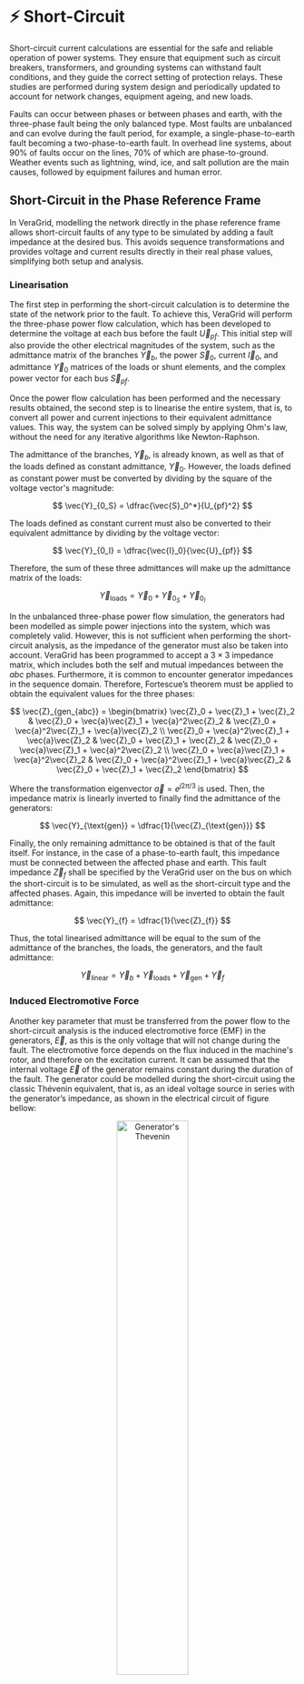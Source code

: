 # ⚡ Short-Circuit

Short-circuit current calculations are essential for the safe and reliable operation of power systems. They ensure that
equipment such as circuit breakers, transformers, and grounding systems can withstand fault conditions, and they guide
the correct setting of protection relays. These studies are performed during system design and periodically updated
to account for network changes, equipment ageing, and new loads.

Faults can occur between phases or between phases and earth, with the three-phase fault being the only balanced type.
Most faults are unbalanced and can evolve during the fault period, for example, a single-phase-to-earth fault becoming
a two-phase-to-earth fault. In overhead line systems, about 90% of faults occur on the lines, 70% of which are
phase-to-ground. Weather events such as lightning, wind, ice, and salt pollution are the main causes, followed by
equipment failures and human error.

## Short-Circuit in the Phase Reference Frame

In VeraGrid, modelling the network directly in the phase reference frame allows short-circuit faults of any type to be
simulated by adding a fault impedance at the desired bus. This avoids sequence transformations and provides voltage and
current results directly in their real phase values, simplifying both setup and analysis.

### Linearisation

The first step in performing the short-circuit calculation is to determine the state of the network prior to the fault.
To achieve this, VeraGrid will perform the three-phase power flow calculation, which has been developed to determine
the voltage at each bus before the fault $\vec{U}_{pf}$. This initial step will also provide the other electrical
magnitudes of the system, such as the admittance matrix of the branches $\vec{Y}_b$, the power $\vec{S}_0$,
current $\vec{I}_0$, and admittance $\vec{Y}_0$ matrices of the loads or shunt elements, and the complex power vector
for each bus $\vec{S}_{pf}$.

Once the power flow calculation has been performed and the necessary results obtained, the second step is to linearise
the entire system, that is, to convert all power and current injections to their equivalent admittance values.
This way, the system can be solved simply by applying Ohm's law, without the need for any iterative algorithms like
Newton-Raphson.

The admittance of the branches, $\vec{Y}_b$, is already known, as well as that of the loads defined as constant
admittance, $\vec{Y}_0$. However, the loads defined as constant power must be converted by dividing by the square of
the voltage vector's magnitude:

$$
\vec{Y}_{0_S} = \dfrac{\vec{S}_0^*}{U_{pf}^2}
$$

The loads defined as constant current must also be converted to their equivalent admittance by dividing by the voltage
vector:

$$
\vec{Y}_{0_I} = \dfrac{\vec{I}_0}{\vec{U}_{pf}}
$$

Therefore, the sum of these three admittances will make up the admittance matrix of the loads:

$$
\vec{Y}_{\text{loads}} = \vec{Y}_0 + \vec{Y}_{0_S} + \vec{Y}_{0_I}
$$

In the unbalanced three-phase power flow simulation, the generators had been modelled as simple power injections into
the system, which was completely valid. However, this is not sufficient when performing the short-circuit analysis, as
the impedance of the generator must also be taken into account. VeraGrid has been programmed to accept a $3 \times 3$
impedance matrix, which includes both the self and mutual impedances between the $abc$ phases. Furthermore, it is
common to encounter generator impedances in the sequence domain. Therefore, Fortescue’s theorem must be applied to
obtain the equivalent values for the three phases:

$$
\vec{Z}_{gen_{abc}} =
\begin{bmatrix}
\vec{Z}_0 + \vec{Z}_1 + \vec{Z}_2 & \vec{Z}_0 + \vec{a}\vec{Z}_1 + \vec{a}^2\vec{Z}_2 & \vec{Z}_0 + \vec{a}^2\vec{Z}_1 + \vec{a}\vec{Z}_2 \\
\vec{Z}_0 + \vec{a}^2\vec{Z}_1 + \vec{a}\vec{Z}_2 & \vec{Z}_0 + \vec{Z}_1 + \vec{Z}_2 & \vec{Z}_0 + \vec{a}\vec{Z}_1 + \vec{a}^2\vec{Z}_2 \\
\vec{Z}_0 + \vec{a}\vec{Z}_1 + \vec{a}^2\vec{Z}_2 & \vec{Z}_0 + \vec{a}^2\vec{Z}_1 + \vec{a}\vec{Z}_2 & \vec{Z}_0 + \vec{Z}_1 + \vec{Z}_2
\end{bmatrix}
$$

Where the transformation eigenvector $\vec{a} = e^{j2\pi/3}$ is used. Then, the impedance matrix is linearly inverted 
to finally find the admittance of the generators:

$$
\vec{Y}_{\text{gen}} = \dfrac{1}{\vec{Z}_{\text{gen}}}
$$

Finally, the only remaining admittance to be obtained is that of the fault itself. For instance, in the case of a
phase-to-earth fault, this impedance must be connected between the affected phase and earth. This fault impedance
$\vec{Z}_{f}$ shall be specified by the VeraGrid user on the bus on which the short-circuit is to be simulated, as well
as the short-circuit type and the affected phases. Again, this impedance will be inverted to obtain the fault admittance:

$$
\vec{Y}_{f} = \dfrac{1}{\vec{Z}_{f}}
$$

Thus, the total linearised admittance will be equal to the sum of the admittance of the branches, the loads, the
generators, and the fault admittance:

$$
\vec{Y}_{\text{linear}} = \vec{Y}_b + \vec{Y}_{\text{loads}} + \vec{Y}_{\text{gen}} + \vec{Y}_{f}
$$

### Induced Electromotive Force

Another key parameter that must be transferred from the power flow to the short-circuit analysis is the induced
electromotive force (EMF) in the generators, $\vec{E}$, as this is the only voltage that will not change during the
fault. The electromotive force depends on the flux induced in the machine's rotor, and therefore on the excitation
current. It can be assumed that the internal voltage $\vec{E}$ of the generator remains constant during the duration
of the fault. The generator could be modelled during the short-circuit using the classic Thévenin equivalent, that is,
as an ideal voltage source in series with the generator’s impedance, as shown in the electrical circuit of figure bellow:

<div style="text-align: center;">
    <img src="https://github.com/SanPen/VeraGrid/blob/master/doc/md_source/figures/3ph_thevenin.png?raw=true"
    alt="Generator's Thevenin"
    title="Generator's Thevenin"
    width="50%"/>
</div>

This circuit allows us to obtain the value of the induced electromotive force, given the voltage $\vec{U}_{pf}$ and
power $\vec{S}_{pf}$ before the fault at the generator’s output bus:

$$
\vec{E} = \vec{U}_{pf} + \vec{Z}_{\text{gen}} \cdot \vec{I}_{pf} = \vec{U}_{pf} + \dfrac{\vec{S}_{pf}^*}{\vec{Y}_{\text{gen}} \cdot \vec{U}_{pf}^*}
$$

### Norton Current and Short-Circuit Voltage

However, this would require to add a fictitious bus into the original system between the generator’s impedance and the
ideal voltage source. This presents a significant challenge because both the values of the power flow voltage vector
$\vec{U}_{pf}$ and the already linearised admittance matrix $\vec{Y}_{\text{linear}}$ are referenced by bus, and all
these connections would be more difficult to handle. Therefore, the generator is modelled using its Norton equivalent,
that is, an ideal current source in parallel with the generator’s impedance, as shown in the following schematic:

<div style="text-align: center;">
    <img src="https://github.com/SanPen/VeraGrid/blob/master/doc/md_source/figures/3ph_norton.png?raw=true"
    alt="Generator's Norton"
    title="Generator's Norton"
    width="40%"/>
</div>

The Norton current source will take the value of the internal voltage multiplied by its admittance:

$$
\vec{I}_{N} = \vec{Y}_{\text{gen}} \cdot \ \vec{E}
$$

This Norton current vector will be of size $n$ buses, but only the nodes with a connected generator will have these
founded values, while the rest will simply have a value of zero. Finally, this current vector $\vec{I}_{N}$ will be
multiplied by the inverse of the linearised admittance matrix $\vec{Y}_{\text{linear}}$ of size $n \times n$,
resulting in the short-circuit voltage vector for the different buses:

$$
\vec{U}_{sc} = \vec{Y}_{\text{linear}}^{-1} \cdot \vec{I}_{N}
$$

### Single Line-to-Ground Fault (SLG)

A single line-to-ground fault (SLG) occurs when one phase conductor accidentally makes contact with the ground.
It is illustrated in the figure bellow for phase a, and the corresponding fault admittance matrix is given by:

$$
\vec{Y}_{f} =
\begin{bmatrix}
    \vec{Y}_{f}^a & 0 & 0 \\
    0 & 0 & 0 \\
    0 & 0 & 0 \\
\end{bmatrix}
$$

<div style="text-align: center;">
    <img src="https://github.com/SanPen/VeraGrid/blob/master/doc/md_source/figures/3ph_SLG.png?raw=true"
    alt="Single Line-to-Ground Fault (SLG)"
    title="Single Line-to-Ground Fault (SLG)"
    width="30%"/>
</div>

```python
import VeraGridEngine.api as gce
from VeraGridEngine.enumerations import FaultType, MethodShortCircuit, PhasesShortCircuit

sc_options = gce.ShortCircuitOptions(bus_index=4,
                                     fault_type=FaultType.LG,
                                     method=MethodShortCircuit.phases,
                                     phases=PhasesShortCircuit.a)
```

### Line-to-Line Fault (LL)

A line-to-line fault (LL) occurs when two phase conductors come into contact with each other.
The following figure shows the fault between phases c and a, and the corresponding fault admittance matrix is given by:

$$
\vec{Y}_{f} =
\begin{bmatrix}
    \vec{Y}_{f}^{ca} & 0 & -\vec{Y}_{f}^{ca} \\
    0 & 0 & 0 \\
    -\vec{Y}_{f}^{ca} & 0 & \vec{Y}_{f}^{ca} \\
\end{bmatrix}
$$

<div style="text-align: center;">
    <img src="https://github.com/SanPen/VeraGrid/blob/master/doc/md_source/figures/3ph_LL.png?raw=true"
    alt="Line-to-Line Fault (LL)"
    title="Line-to-Line Fault (LL)"
    width="30%"/>
</div>

```python
import VeraGridEngine.api as gce
from VeraGridEngine.enumerations import FaultType, MethodShortCircuit, PhasesShortCircuit

sc_options = gce.ShortCircuitOptions(bus_index=4,
                                     fault_type=FaultType.LL,
                                     method=MethodShortCircuit.phases,
                                     phases=PhasesShortCircuit.ca)
```

### Double Line-to-Ground Fault (DLG)

A double line-to-ground fault (DLG) occurs when two phase conductors simultaneously make contact with the ground.
The following figure illustrates the fault involving phases c and a, and the corresponding fault admittance matrix
is given by:

$$
\vec{Y}_{f} =
\begin{bmatrix}
    \vec{Y}_{f}^a & 0 & 0 \\
    0 & 0 & 0 \\
    0 & 0 & \vec{Y}_{f}^c \\
\end{bmatrix}
$$

<div style="text-align: center;">
    <img src="https://github.com/SanPen/VeraGrid/blob/master/doc/md_source/figures/3ph_DLG.png?raw=true"
    alt="Double Line-to-Ground Fault (DLG)"
    title="Double Line-to-Ground Fault (DLG)"
    width="40%"/>
</div>

```python
import VeraGridEngine.api as gce
from VeraGridEngine.enumerations import FaultType, MethodShortCircuit, PhasesShortCircuit

sc_options = gce.ShortCircuitOptions(bus_index=4,
                                     fault_type=FaultType.LLG,
                                     method=MethodShortCircuit.phases,
                                     phases=PhasesShortCircuit.ca)
```

### Three-Phase Fault (LLL)

A three-phase (LLL) fault occurs when all three phase conductors come into contact with each other.
The following figure shows the fault between phases a, b, and c, and the corresponding fault admittance matrix is given by:

$$
\vec{Y}_{f} =
\begin{bmatrix}
    \vec{Y}_{f}^{ab} + \vec{Y}_{f}^{ca} & -\vec{Y}_{f}^{ab} & -\vec{Y}_{f}^{ca} \\
    -\vec{Y}_{f}^{ab} & \vec{Y}_{f}^{ab} + \vec{Y}_{f}^{bc} & -\vec{Y}_{f}^{bc} \\
    -\vec{Y}_{f}^{ca} & -\vec{Y}_{f}^{bc} & \vec{Y}_{f}^{bc} + \vec{Y}_{f}^{ca} \\
\end{bmatrix}
$$



<div style="text-align: center;">
    <img src="https://github.com/SanPen/VeraGrid/blob/master/doc/md_source/figures/3ph_LLL.png?raw=true"
    alt="Three-Phase Fault (LLL)"
    title="Three-Phase Fault (LLL)"
    width="40%"/>
</div>

```python
import VeraGridEngine.api as gce
from VeraGridEngine.enumerations import FaultType, MethodShortCircuit, PhasesShortCircuit

sc_options = gce.ShortCircuitOptions(bus_index=4,
                                     fault_type=FaultType.LLL,
                                     method=MethodShortCircuit.phases,
                                     phases=PhasesShortCircuit.abc)
```

### Three-Phase-to-Ground Fault (LLLG)

A three-phase-to-ground (LLLG) fault occurs when all three-phase conductors come into simultaneous contact with the
ground. The following figure illustrates the fault involving phases a, b, and c, and the corresponding fault admittance
matrix is given by:

$$
\vec{Y}_{f} =
\begin{bmatrix}
    \vec{Y}_{f}^a & 0 & 0 \\
    0 & \vec{Y}_{f}^b & 0 \\
    0 & 0 & \vec{Y}_{f}^c \\
\end{bmatrix}
$$

<div style="text-align: center;">
    <img src="https://github.com/SanPen/VeraGrid/blob/master/doc/md_source/figures/3ph_LLLG.png?raw=true"
    alt="Three-Phase-to-Ground Fault (LLLG)"
    title="Three-Phase-to-Ground Fault (LLLG)"
    width="40%"/>
</div>

```python
import VeraGridEngine.api as gce
from VeraGridEngine.enumerations import FaultType, MethodShortCircuit, PhasesShortCircuit

sc_options = gce.ShortCircuitOptions(bus_index=4,
                                     fault_type=FaultType.ph3,
                                     method=MethodShortCircuit.phases,
                                     phases=PhasesShortCircuit.abc)
```

### Benchmark - SLG Fault in the IEEE 13 Node Test Feeder

The short-circuit calculation method can be tested using the 13-bus test network, which was already constructed for
the power flow. As shown in the schematic of the figure bellow, a fault will be simulated on phase \textit{a} to earth
at bus 634 with two fault impedance values.

<div style="text-align: center;">
    <img src="https://github.com/SanPen/VeraGrid/blob/master/doc/md_source/figures/3ph_SC_IEEE_13.png?raw=true"
    alt="Short-Circuit at the IEEE 13 Node Test Feeder"
    title="Short-Circuit at the IEEE 13 Node Test Feeder"
    width="99%"/>
</div>

A generator has been added to bus 632, providing an equivalent power to the network to which the system was connected.
The sequence impedance values for the generator are $Z_1 = 0.004 + 0.5j$ p.u. for the positive sequence,
$Z_2 = 0.02 + 0.5j$ p.u. for the negative sequence, and $Z_0 = 0.01 + 0.08j$ p.u. for the zero sequence.

```python
import VeraGridEngine.api as gce
from VeraGridEngine import WindingType, ShuntConnectionType
import numpy as np
from VeraGridEngine.enumerations import FaultType, MethodShortCircuit, PhasesShortCircuit

logger = gce.Logger()

grid = gce.MultiCircuit()
grid.fBase = 60

# ----------------------------------------------------------------------------------------------------------------------
# Buses
# ----------------------------------------------------------------------------------------------------------------------
bus_632 = gce.Bus(name='632', Vnom=4.16, xpos=0, ypos=0)
bus_632.is_slack = True
grid.add_bus(obj=bus_632)
gen = gce.Generator(vset=1.0, r1=0.004, x1=0.5, r2=0.02, x2=0.5, r0=0.01, x0=0.08)
grid.add_generator(bus=bus_632, api_obj=gen)

bus_645 = gce.Bus(name='645', Vnom=4.16, xpos=-100 * 5, ypos=0)
grid.add_bus(obj=bus_645)

bus_646 = gce.Bus(name='646', Vnom=4.16, xpos=-200 * 5, ypos=0)
grid.add_bus(obj=bus_646)

bus_633 = gce.Bus(name='633', Vnom=4.16, xpos=100 * 5, ypos=0)
grid.add_bus(obj=bus_633)

# Affected Bus 634 -----------------------------------------------------------------------------------------------------
bus_634 = gce.Bus(name='634', Vnom=0.48, xpos=200 * 5, ypos=0, r_fault=0.1)
grid.add_bus(obj=bus_634)
# ----------------------------------------------------------------------------------------------------------------------

bus_671 = gce.Bus(name='671', Vnom=4.16, xpos=0, ypos=100 * 5)
grid.add_bus(obj=bus_671)

bus_684 = gce.Bus(name='684', Vnom=4.16, xpos=-100 * 5, ypos=100 * 5)
grid.add_bus(obj=bus_684)

bus_611 = gce.Bus(name='611', Vnom=4.16, xpos=-200 * 5, ypos=100 * 5)
grid.add_bus(obj=bus_611)

bus_675 = gce.Bus(name='675', Vnom=4.16, xpos=200 * 5, ypos=100 * 5)
grid.add_bus(obj=bus_675)

bus_680 = gce.Bus(name='680', Vnom=4.16, xpos=0, ypos=200 * 5)
grid.add_bus(obj=bus_680)

bus_652 = gce.Bus(name='652', Vnom=4.16, xpos=-100 * 5, ypos=200 * 5)
grid.add_bus(obj=bus_652)

# ----------------------------------------------------------------------------------------------------------------------
# Impedances [Ohm/km]
# ----------------------------------------------------------------------------------------------------------------------
z_601 = np.array([
    [0.3465 + 1j * 1.0179, 0.1560 + 1j * 0.5017, 0.1580 + 1j * 0.4236],
    [0.1560 + 1j * 0.5017, 0.3375 + 1j * 1.0478, 0.1535 + 1j * 0.3849],
    [0.1580 + 1j * 0.4236, 0.1535 + 1j * 0.3849, 0.3414 + 1j * 1.0348]
], dtype=complex) / 1.60934

z_602 = np.array([
    [0.7526 + 1j * 1.1814, 0.1580 + 1j * 0.4236, 0.1560 + 1j * 0.5017],
    [0.1580 + 1j * 0.4236, 0.7475 + 1j * 1.1983, 0.1535 + 1j * 0.3849],
    [0.1560 + 1j * 0.5017, 0.1535 + 1j * 0.3849, 0.7436 + 1j * 1.2112]
], dtype=complex) / 1.60934

z_603 = np.array([
    [1.3294 + 1j * 1.3471, 0.2066 + 1j * 0.4591],
    [0.2066 + 1j * 0.4591, 1.3238 + 1j * 1.3569]
], dtype=complex) / 1.60934

z_604 = np.array([
    [1.3238 + 1j * 1.3569, 0.2066 + 1j * 0.4591],
    [0.2066 + 1j * 0.4591, 1.3294 + 1j * 1.3471]
], dtype=complex) / 1.60934

z_605 = np.array([
    [1.3292 + 1j * 1.3475]
], dtype=complex) / 1.60934

z_606 = np.array([
    [0.7982 + 1j * 0.4463, 0.3192 + 1j * 0.0328, 0.2849 + 1j * -0.0143],
    [0.3192 + 1j * 0.0328, 0.7891 + 1j * 0.4041, 0.3192 + 1j * 0.0328],
    [0.2849 + 1j * -0.0143, 0.3192 + 1j * 0.0328, 0.7982 + 1j * 0.4463]
], dtype=complex) / 1.60934

z_607 = np.array([
    [1.3425 + 1j * 0.5124]
], dtype=complex) / 1.60934

# ----------------------------------------------------------------------------------------------------------------------
# Admittances [S/km]
# ----------------------------------------------------------------------------------------------------------------------
y_601 = np.array([
    [1j * 6.2998, 1j * -1.9958, 1j * -1.2595],
    [1j * -1.9958, 1j * 5.9597, 1j * -0.7417],
    [1j * -1.2595, 1j * -0.7417, 1j * 5.6386]
], dtype=complex) / 10 ** 6 / 1.60934

y_602 = np.array([
    [1j * 5.6990, 1j * -1.0817, 1j * -1.6905],
    [1j * -1.0817, 1j * 5.1795, 1j * -0.6588],
    [1j * -1.6905, 1j * -0.6588, 1j * 5.4246]
], dtype=complex) / 10 ** 6 / 1.60934

y_603 = np.array([
    [1j * 4.7097, 1j * -0.8999],
    [1j * -0.8999, 1j * 4.6658]
], dtype=complex) / 10 ** 6 / 1.60934

y_604 = np.array([
    [1j * 4.6658, 1j * -0.8999],
    [1j * -0.8999, 1j * 4.7097]
], dtype=complex) / 10 ** 6 / 1.60934

y_605 = np.array([
    [1j * 4.5193]
], dtype=complex) / 10 ** 6 / 1.60934

y_606 = np.array([
    [1j * 96.8897, 1j * 0.0000, 1j * 0.0000],
    [1j * 0.0000, 1j * 96.8897, 1j * 0.0000],
    [1j * 0.0000, 1j * 0.0000, 1j * 96.8897]
], dtype=complex) / 10 ** 6 / 1.60934

y_607 = np.array([
    [1j * 88.9912]
], dtype=complex) / 10 ** 6 / 1.60934

# ----------------------------------------------------------------------------------------------------------------------
# Loads
# ----------------------------------------------------------------------------------------------------------------------
load_634 = gce.Load(P1=0.160,
                    Q1=0.110,
                    P2=0.120,
                    Q2=0.090,
                    P3=0.120,
                    Q3=0.090)
load_634.conn = ShuntConnectionType.GroundedStar
grid.add_load(bus=bus_634, api_obj=load_634)

load_645 = gce.Load(P1=0.0,
                    Q1=0.0,
                    P2=0.170,
                    Q2=0.125,
                    P3=0.0,
                    Q3=0.0)
load_645.conn = ShuntConnectionType.GroundedStar
grid.add_load(bus=bus_645, api_obj=load_645)

load_646 = gce.Load(G1=0.0,
                    B1=0.0,
                    G2=0.230,
                    B2=-0.132,
                    G3=0.0,
                    B3=0.0)
load_646.conn = ShuntConnectionType.Delta
grid.add_load(bus=bus_646, api_obj=load_646)

load_652 = gce.Load(G1=0.128,
                    B1=-0.086,
                    G2=0.0,
                    B2=0.0,
                    G3=0.0,
                    B3=0.0)
load_652.conn = ShuntConnectionType.GroundedStar
grid.add_load(bus=bus_652, api_obj=load_652)

load_671 = gce.Load(P1=0.385,
                    Q1=0.220,
                    P2=0.385,
                    Q2=0.220,
                    P3=0.385,
                    Q3=0.220)
load_671.conn = ShuntConnectionType.Delta
grid.add_load(bus=bus_671, api_obj=load_671)

load_675 = gce.Load(P1=0.485,
                    Q1=0.190,
                    P2=0.068,
                    Q2=0.060,
                    P3=0.290,
                    Q3=0.212)
load_675.conn = ShuntConnectionType.GroundedStar
grid.add_load(bus=bus_675, api_obj=load_675)

load_671_692 = gce.Load(Ir1=0.0,
                        Ii1=0.0,
                        Ir2=0.0,
                        Ii2=0.0,
                        Ir3=0.170,
                        Ii3=0.151)
load_671_692.conn = ShuntConnectionType.Delta
grid.add_load(bus=bus_671, api_obj=load_671_692)

load_611 = gce.Load(Ir1=0.0,
                    Ii1=0.0,
                    Ir2=0.0,
                    Ii2=0.0,
                    Ir3=0.170,
                    Ii3=0.080)
load_611.conn = ShuntConnectionType.GroundedStar
grid.add_load(bus=bus_611, api_obj=load_611)

load_632_distrib = gce.Load(P1=0.017 / 2,
                            Q1=0.010 / 2,
                            P2=0.066 / 2,
                            Q2=0.038 / 2,
                            P3=0.117 / 2,
                            Q3=0.068 / 2)
load_632_distrib.conn = ShuntConnectionType.GroundedStar
grid.add_load(bus=bus_632, api_obj=load_632_distrib)

load_671_distrib = gce.Load(P1=0.017 / 2,
                            Q1=0.010 / 2,
                            P2=0.066 / 2,
                            Q2=0.038 / 2,
                            P3=0.117 / 2,
                            Q3=0.068 / 2)
load_671_distrib.conn = ShuntConnectionType.GroundedStar
grid.add_load(bus=bus_671, api_obj=load_671_distrib)

# ----------------------------------------------------------------------------------------------------------------------
# Capacitors
# ----------------------------------------------------------------------------------------------------------------------
cap_675 = gce.Shunt(B1=0.2,
                    B2=0.2,
                    B3=0.2)
cap_675.conn = ShuntConnectionType.GroundedStar
grid.add_shunt(bus=bus_675, api_obj=cap_675)

cap_611 = gce.Shunt(B1=0.0,
                    B2=0.0,
                    B3=0.1)
cap_611.conn = ShuntConnectionType.GroundedStar
grid.add_shunt(bus=bus_611, api_obj=cap_611)

# ----------------------------------------------------------------------------------------------------------------------
# Line Configurations
# ----------------------------------------------------------------------------------------------------------------------
config_601 = gce.create_known_abc_overhead_template(name='Config. 601',
                                                    z_abc=z_601,
                                                    ysh_abc=y_601,
                                                    phases=np.array([1, 2, 3]),
                                                    Vnom=4.16,
                                                    frequency=60)
grid.add_overhead_line(config_601)

config_602 = gce.create_known_abc_overhead_template(name='Config. 602',
                                                    z_abc=z_602,
                                                    ysh_abc=y_602,
                                                    phases=np.array([1, 2, 3]),
                                                    Vnom=4.16,
                                                    frequency=60)
grid.add_overhead_line(config_602)

config_603 = gce.create_known_abc_overhead_template(name='Config. 603',
                                                    z_abc=z_603,
                                                    ysh_abc=y_603,
                                                    phases=np.array([2, 3]),
                                                    Vnom=4.16,
                                                    frequency=60)
grid.add_overhead_line(config_603)

config_604 = gce.create_known_abc_overhead_template(name='Config. 604',
                                                    z_abc=z_604,
                                                    ysh_abc=y_604,
                                                    phases=np.array([1, 3]),
                                                    Vnom=4.16,
                                                    frequency=60)
grid.add_overhead_line(config_604)

config_605 = gce.create_known_abc_overhead_template(name='Config. 605',
                                                    z_abc=z_605,
                                                    ysh_abc=y_605,
                                                    phases=np.array([3]),
                                                    Vnom=4.16,
                                                    frequency=60)
grid.add_overhead_line(config_605)

config_606 = gce.create_known_abc_overhead_template(name='Config. 606',
                                                    z_abc=z_606,
                                                    ysh_abc=y_606,
                                                    phases=np.array([1, 2, 3]),
                                                    Vnom=4.16,
                                                    frequency=60)
grid.add_overhead_line(config_606)

config_607 = gce.create_known_abc_overhead_template(name='Config. 607',
                                                    z_abc=z_607,
                                                    ysh_abc=y_607,
                                                    phases=np.array([1]),
                                                    Vnom=4.16,
                                                    frequency=60)
grid.add_overhead_line(config_607)

# ----------------------------------------------------------------------------------------------------------------------
# Lines and Transformers
# ----------------------------------------------------------------------------------------------------------------------
line_632_645 = gce.Line(bus_from=bus_632,
                        bus_to=bus_645,
                        length=500 * 0.0003048)
line_632_645.apply_template(config_603, grid.Sbase, grid.fBase, logger)
grid.add_line(obj=line_632_645)

line_645_646 = gce.Line(bus_from=bus_645,
                        bus_to=bus_646,
                        length=300 * 0.0003048)
line_645_646.apply_template(config_603, grid.Sbase, grid.fBase, logger)
grid.add_line(obj=line_645_646)

line_632_633 = gce.Line(bus_from=bus_632,
                        bus_to=bus_633,
                        length=500 * 0.0003048)
line_632_633.apply_template(config_602, grid.Sbase, grid.fBase, logger)
grid.add_line(obj=line_632_633)

XFM_1 = gce.Transformer2W(name='XFM-1',
                          bus_from=bus_633,
                          bus_to=bus_634,
                          HV=4.16,
                          LV=0.48,
                          nominal_power=0.5,
                          rate=0.5,
                          r=1.1 * 2,
                          x=2 * 2)
XFM_1.conn_f = WindingType.GroundedStar
XFM_1.conn_t = WindingType.GroundedStar
grid.add_transformer2w(XFM_1)

line_632_671 = gce.Line(bus_from=bus_632,
                        bus_to=bus_671,
                        length=2000 * 0.0003048)
line_632_671.apply_template(config_601, grid.Sbase, grid.fBase, logger)
grid.add_line(obj=line_632_671)

line_671_684 = gce.Line(bus_from=bus_671,
                        bus_to=bus_684,
                        length=300 * 0.0003048)
line_671_684.apply_template(config_604, grid.Sbase, grid.fBase, logger)
grid.add_line(obj=line_671_684)

line_684_611 = gce.Line(bus_from=bus_684,
                        bus_to=bus_611,
                        length=300 * 0.0003048)
line_684_611.apply_template(config_605, grid.Sbase, grid.fBase, logger)
grid.add_line(obj=line_684_611)

line_671_675 = gce.Line(bus_from=bus_671,
                        bus_to=bus_675,
                        length=500 * 0.0003048)
line_671_675.apply_template(config_606, grid.Sbase, grid.fBase, logger)
grid.add_line(obj=line_671_675)

line_684_652 = gce.Line(bus_from=bus_684,
                        bus_to=bus_652,
                        length=800 * 0.0003048)
line_684_652.apply_template(config_607, grid.Sbase, grid.fBase, logger)
grid.add_line(obj=line_684_652)

line_671_680 = gce.Line(bus_from=bus_671,
                        bus_to=bus_680,
                        length=1000 * 0.0003048)
line_671_680.apply_template(config_601, grid.Sbase, grid.fBase, logger)
grid.add_line(obj=line_671_680)

# ----------------------------------------------------------------------------------------------------------------------
# Run power flow
# ----------------------------------------------------------------------------------------------------------------------
res_pf = gce.power_flow(grid=grid, options=gce.PowerFlowOptions(three_phase_unbalanced=True))

# ----------------------------------------------------------------------------------------------------------------------
# Short-circuit
# ----------------------------------------------------------------------------------------------------------------------
sc_options = gce.ShortCircuitOptions(bus_index=4,
                                     fault_type=FaultType.LG,
                                     method=MethodShortCircuit.phases,
                                     phases=PhasesShortCircuit.a)

sc_driver = gce.ShortCircuitDriver(grid=grid,
                                   options=sc_options,
                                   pf_options=gce.PowerFlowOptions(three_phase_unbalanced=True),
                                   pf_results=res_pf)
sc_driver.run()

res_sc = sc_driver.results
print(res_sc.get_voltage_3ph_df())
```

The following figure shows the VeraGrid results for the voltage magnitude across the various system buses in the faulted
phase a. As expected, there is a sharp voltage drop at the affected bus (634), as well as a significant reduction at
the bus immediately upstream of the fault (633), which becomes more pronounced as the fault resistance decreases.

<div style="text-align: center;">
    <img src="https://github.com/SanPen/VeraGrid/blob/master/doc/md_source/figures/3ph_SC_phaseA.png?raw=true"
    alt="Short-Circuit results for phase a"
    title="Short-Circuit results for phase a"
    width="75%"/>
</div>

On the other hand, the following figures present the voltage profiles for the healthy phases b and c.
A slight voltage rise can be observed at the most affected buses (634 and 633), while the voltage decreases across the
remaining buses in the network.

<div style="text-align: center;">
    <img src="https://github.com/SanPen/VeraGrid/blob/master/doc/md_source/figures/3ph_SC_phaseB.png?raw=true"
    alt="Short-Circuit results for phase b"
    title="Short-Circuit results for phase b"
    width="75%"/>
</div>

<div style="text-align: center;">
    <img src="https://github.com/SanPen/VeraGrid/blob/master/doc/md_source/figures/3ph_SC_phaseC.png?raw=true"
    alt="Short-Circuit results for phase c"
    title="Short-Circuit results for phase c"
    width="75%"/>
</div>

## Short-Circuit in the Sequence Components

VeraGrid has also unbalanced short-circuit calculations in the sequence and rectangular components.

### API

 Now let's run a line-ground short circuit in the third bus of
the South island of New Zealand grid example from reference book
Computer Analysis of Power Systems by J. Arrillaga and C.P. Arnold.

```python
import os
import VeraGridEngine as gce

folder = os.path.join('..', 'Grids_and_profiles', 'grids')
fname = os.path.join(folder, 'South Island of New Zealand.veragrid')

grid = gce.open_file(filename=fname)

# Define fault index explicitly
fault_index = 2

# Run a Line-Ground short circuit on the bus at index 2
# Since we do not provide any power flow results, it will run one for us
results = gce.short_circuit(grid, fault_index, fault_type=gce.FaultType.LG)

print("Short circuit power: ", results.SCpower[fault_index])
```

A more elaborated way to run the simulation, controlling all the steps:

```python
import os
import VeraGridEngine as gce

folder = os.path.join('..', 'Grids_and_profiles', 'grids')
fname = os.path.join(folder, 'South Island of New Zealand.veragrid')

grid = gce.open_file(filename=fname)

pf_options = gce.PowerFlowOptions()
pf = gce.PowerFlowDriver(grid, pf_options)
pf.run()

fault_index = 2
sc_options = gce.ShortCircuitOptions(bus_index=fault_index,
                                     fault_type=gce.FaultType.LG)

sc = gce.ShortCircuitDriver(grid, options=sc_options,
                            pf_options=pf_options,
                            pf_results=pf.results)
sc.run()

print("Short circuit power: ", sc.results.SCpower[fault_index])
```

Output:

```text
Short circuit power:  -217.00 MW - 680.35j MVAr
```

Sequence voltage, currents and powers are also available.

### Theory


### 3-Phase Short Circuit

First, declare an array of zeros of size equal to the number of nodes in the
circuit.

$$
    \textbf{I} = \{0, 0, 0, 0, ..., 0\}
$$

Then for single bus failure, compute the short circuit current at the selected bus $i$ and assign
that value in the $i^{th}$ position of the array $\textbf{I}$.

$$
    \textbf{I}_i = - \frac{\textbf{V}_{pre-failure, i}}{\textbf{Z}_{i, i} + z_f}
$$

Then, compute the voltage increment for all the circuit nodes as:

$$
    \Delta \textbf{V} = \textbf{Z} \times \textbf{I}
$$

Finally, define the voltage at all the nodes as:

$$
    \textbf{V}_{post-failure} = \textbf{V}_{pre-failure} + \Delta \textbf{V}
$$


- $\textbf{I}$: Array of fault currents at the system nodes.
- $\textbf{I}_B$: Subarray of $\textbf{I}$ such that all entries for non-selected buses are removed.
- $\textbf{V}_{pre-failure}$: Array of system voltages prior to the failure. This is obtained from the power flow study.
- $\textbf{V}_{pre-failure, B}$: Subarray of $\textbf{V}_{pre-failure}$ such that all entries for non-selected buses are removed.
- $z_f$: Impedance of the failure itself. This is a given value, although you can set it to zero if you don't know.
- $\textbf{z}_{f, B}$: Impedance of the failures of selected buses $B$.
- $\textbf{Z}$: system impedance matrix. Obtained as the inverse of the complete system admittance matrix.
- $\textbf{Z}_B$: submatrix of $\textbf{Z}$ such that all rows and columns for non-selected buses are removed.
